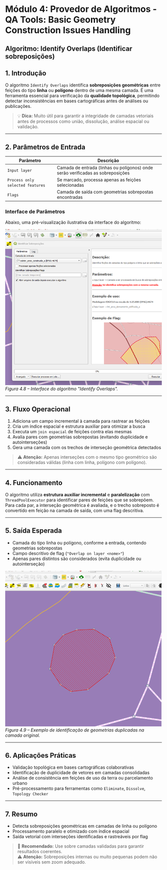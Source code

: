 # Módulo 4: Provedor de Algoritmos - QA Tools: Basic Geometry Construction Issues Handling

## Algoritmo: Identify Overlaps (Identificar sobreposições)

## 1. Introdução

O algoritmo `Identify Overlaps` identifica **sobreposições geométricas** entre feições do tipo **linha** ou **polígono** dentro de uma mesma camada. É uma ferramenta essencial para verificação da **qualidade topológica**, permitindo detectar inconsistências em bases cartográficas antes de análises ou publicações.

> 💡 **Dica:** Muito útil para garantir a integridade de camadas vetoriais antes de processos como união, dissolução, análise espacial ou validação.

---

## 2. Parâmetros de Entrada

| Parâmetro                         | Descrição                                                                 |
|----------------------------------|---------------------------------------------------------------------------|
| `Input layer`                    | Camada de entrada (linhas ou polígonos) onde serão verificadas as sobreposições |
| `Process only selected features` | Se marcado, processa apenas as feições selecionadas                      |
| `Flags`                          | Camada de saída com geometrias sobrepostas encontradas                   |

### Interface de Parâmetros

Abaixo, uma pré-visualização ilustrativa da interface do algoritmo:

![Interface Identify Overlaps](./assets/modulo-04/img-config-identify-overlaps.png)
*Figura 4.8 – Interface do algoritmo "Identify Overlaps".*

---

## 3. Fluxo Operacional

1. Adiciona um campo incremental à camada para rastrear as feições  
2. Cria um índice espacial e estrutura auxiliar para otimizar a busca  
3. Executa um `join espacial` de feições contra elas mesmas  
4. Avalia pares com geometrias sobrepostas (evitando duplicidade e autointerseções)  
5. Gera uma camada com os trechos de interseção geométrica detectados  

> ⚠️ **Atenção:** Apenas interseções com o mesmo tipo geométrico são consideradas válidas (linha com linha, polígono com polígono).

---

## 4. Funcionamento

O algoritmo utiliza **estrutura auxiliar incremental** e **paralelização** com `ThreadPoolExecutor` para identificar pares de feições que se sobrepõem. Para cada par, a interseção geométrica é avaliada, e o trecho sobreposto é convertido em feição na camada de saída, com uma flag descritiva.

---

## 5. Saída Esperada

- Camada do tipo linha ou polígono, conforme a entrada, contendo geometrias sobrepostas  
- Campo descritivo de flag (`"Overlap on layer <nome>"`)  
- Apenas pares distintos são considerados (evita duplicidade ou autointerseção)  

![Resultado Overlaps](./assets/modulo-04/img-result-identify-overlaps.png)
*Figura 4.9 – Exemplo de identificação de geometrias duplicadas na camada original.*

---

## 6. Aplicações Práticas

- Validação topológica em bases cartográficas colaborativas  
- Identificação de duplicidade de vetores em camadas consolidadas  
- Análise de consistência em feições de uso da terra ou parcelamento urbano  
- Pré-processamento para ferramentas como `Eliminate`, `Dissolve`, `Topology Checker`  

---

## 7. Resumo

- Detecta sobreposições geométricas em camadas de linha ou polígono  
- Processamento paralelo e otimizado com índice espacial  
- Saída vetorial com interseções identificadas e rastreáveis por flag  

> 🔹 **Recomendado:** Use sobre camadas validadas para garantir resultados coerentes.  
> ⚠️ **Atenção:** Sobreposições internas ou muito pequenas podem não ser visíveis sem zoom adequado.
